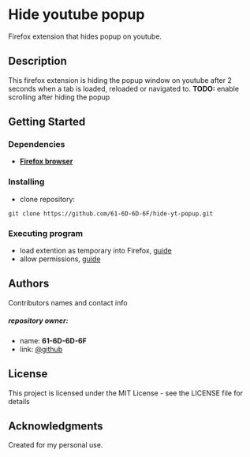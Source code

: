 # Hide youtube popup
Firefox extension that hides popup on youtube.

## Description
This firefox extension is hiding the popup window on youtube after 2 seconds when a tab is loaded, reloaded or navigated to.
**TODO:** enable scrolling after hiding the popup

## Getting Started
### Dependencies
* **[Firefox browser](https://www.mozilla.org/en-US/firefox/new/)**

### Installing
* clone repository:
```
git clone https://github.com/61-6D-6D-6F/hide-yt-popup.git
```

### Executing program
* load extention as temporary into Firefox, [guide](https://extensionworkshop.com/documentation/develop/temporary-installation-in-firefox/)
* allow permissions, [guide](https://support.mozilla.org/en-US/kb/manage-optional-permissions-extensions)

## Authors
Contributors names and contact info
##### repository owner:
* name: **61-6D-6D-6F**
* link: [@github](https://github.com/61-6D-6D-6F)

## License
This project is licensed under the MIT License - see the LICENSE file for details

## Acknowledgments

Created for my personal use.
